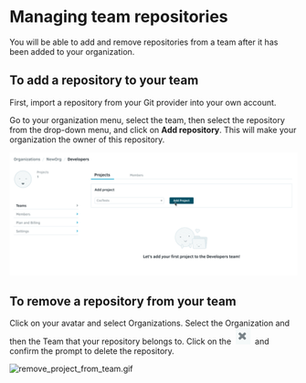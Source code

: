 # Managing team repositories

You will be able to add and remove repositories from a team after it has been added to your organization.

## To add a repository to your team

First, import a repository from your Git provider into your own account.

Go to your organization menu, select the team, then select the repository from the drop-down menu, and click on **Add repository**. This will make your organization the owner of this repository.

![](../../images/add-project-team.gif)

## To remove a repository from your team

Click on your avatar and select Organizations. Select the Organization and then the Team that your repository belongs to. Click on the  <img src="/v1.4/images/Screenshot_2018-09-28_at_16.39.50.png" width="26" height="29" alt="Screenshot_2018-09-28_at_16.39.50.png" />  and confirm the prompt to delete the repository.

![remove_project_from_team.gif](../../images/remove_project_from_team.gif)
